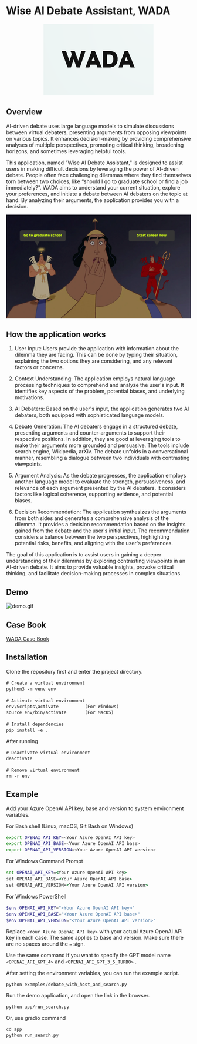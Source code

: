 # Wise AI Debate Assistant, WADA

<div align="center">
  <img src="./misc/icon.png" alt="Logo" width="300">
</div>

## Overview


AI-driven debate uses large language models to simulate discussions between virtual debaters, presenting arguments from opposing viewpoints on various topics. It enhances decision-making by providing comprehensive analyses of multiple perspectives, promoting critical thinking, broadening horizons, and sometimes leveraging helpful tools. 

This application, named "Wise AI Debate Assistant," is designed to assist users in making difficult decisions by leveraging the power of AI-driven debate. People often face challenging dilemmas where they find themselves torn between two choices, like “should I go to graduate school or find a job immediately?”. WADA aims to understand your current situation, explore your preferences, and initiate a debate between AI debaters on the topic at hand. By analyzing their arguments, the application provides you with a decision.


![img.png](./misc/angel_devil.png)


## How the application works

1. User Input: Users provide the application with information about the dilemma they are facing. This can be done by typing their situation, explaining the two options they are considering, and any relevant factors or concerns.

2. Context Understanding: The application employs natural language processing techniques to comprehend and analyze the user's input. It identifies key aspects of the problem, potential biases, and underlying motivations.

3. AI Debaters: Based on the user's input, the application generates two AI debaters, both equipped with sophisticated language models.

4. Debate Generation: The AI debaters engage in a structured debate, presenting arguments and counter-arguments to support their respective positions. In addition, they are good at leveraging tools to make their arguments more grounded and persuasive. The tools include search engine, Wikipedia, arXiv. The debate unfolds in a conversational manner, resembling a dialogue between two individuals with contrasting viewpoints.

5. Argument Analysis: As the debate progresses, the application employs another language model to evaluate the strength, persuasiveness, and relevance of each argument presented by the AI debaters. It considers factors like logical coherence, supporting evidence, and potential biases.

6. Decision Recommendation: The application synthesizes the arguments from both sides and generates a comprehensive analysis of the dilemma. It provides a decision recommendation based on the insights gained from the debate and the user's initial input. The recommendation considers a balance between the two perspectives, highlighting potential risks, benefits, and aligning with the user's preferences.

The goal of this application is to assist users in gaining a deeper understanding of their dilemmas by exploring contrasting viewpoints in an AI-driven debate. It aims to provide valuable insights, provoke critical thinking, and facilitate decision-making processes in complex situations. 


## Demo

![demo.gif](./misc/demo.gif)

## Case Book

[WADA Case Book](https://wada-1.gitbook.io/wada-casebook/)

## Installation
Clone the repository first and enter the project directory.
```
# Create a virtual environment
python3 -m venv env

# Activate virtual environment
env\Scripts\activate          (For Windows) 
source env/bin/activate       (For MacOS)

# Install dependencies
pip install -e .
```


After running
```
# Deactivate virtual environment
deactivate

# Remove virtual environment
rm -r env
```


## Example

Add your Azure OpenAI API key, base and version to system environment variables.

For Bash shell (Linux, macOS, Git Bash on Windows)

```bash
export OPENAI_API_KEY=<Your Azure OpenAI API key>
export OPENAI_API_BASE=<Your Azure OpenAI API base>
export OPENAI_API_VERSION=<Your Azure OpenAI API version>
```

For Windows Command Prompt

```cmd
set OPENAI_API_KEY=<Your Azure OpenAI API key>
set OPENAI_API_BASE=<Your Azure OpenAI API base>
set OPENAI_API_VERSION=<Your Azure OpenAI API version>
```

For Windows PowerShell

```powershell
$env:OPENAI_API_KEY="<Your Azure OpenAI API key>"
$env:OPENAI_API_BASE="<Your Azure OpenAI API base>"
$env:OPENAI_API_VERSION="<Your Azure OpenAI API version>"
```

Replace `<Your Azure OpenAI API key>` with your actual Azure OpenAI API key in each case. The same applies to base and version. Make sure there are no spaces around the `=` sign.

Use the same command if you want to specify the GPT model name `<OPENAI_API_GPT_4>` and `<OPENAI_API_GPT_3_5_TURBO>` .


After setting the environment variables, you can run the example script.

```
python examples/debate_with_host_and_search.py
```

Run the demo application, and open the link in the browser.
```
python app/run_search.py
```

Or, use gradio command
```
cd app
python run_search.py
```